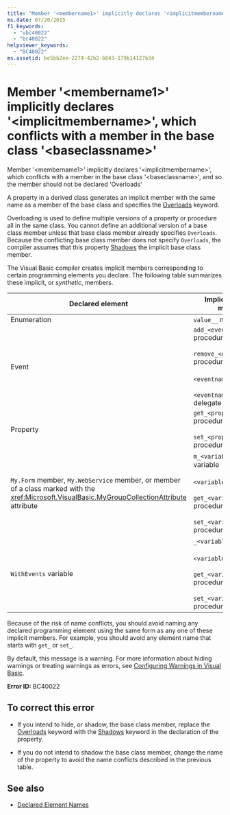 ```yaml
---
title: "Member '<membername1>' implicitly declares '<implicitmembername>', which conflicts with a member in the base class '<baseclassname>'"
ms.date: 07/20/2015
f1_keywords: 
  - "vbc40022"
  - "bc40022"
helpviewer_keywords: 
  - "BC40022"
ms.assetid: be5bb2ee-2274-42b2-b843-179b14127b34
---
```

# Member '\<membername1>' implicitly declares '\<implicitmembername>', which conflicts with a member in the base class '\<baseclassname>'
Member '\<membername1>' implicitly declares '\<implicitmembername>', which conflicts with a member in the base class '\<baseclassname>', and so the member should not be declared 'Overloads'  
  
 A property in a derived class generates an implicit member with the same name as a member of the base class and specifies the [Overloads](../../visual-basic/language-reference/modifiers/overloads.md) keyword.  
  
 Overloading is used to define multiple versions of a property or procedure all in the same class. You cannot define an additional version of a base class member unless that base class member already specifies `Overloads`. Because the conflicting base class member does not specify `Overloads`, the compiler assumes that this property [Shadows](../../visual-basic/language-reference/modifiers/shadows.md) the implicit base class member.  
  
 The Visual Basic compiler creates implicit members corresponding to certain programming elements you declare. The following table summarizes these implicit, or *synthetic*, members.  
  
|Declared element|Implicitly created members|  
|----------------------|--------------------------------|  
|Enumeration|`value__` member|  
|Event|`add_<eventname>` procedure<br /><br /> `remove_<eventname>` procedure<br /><br /> `<eventname>Event` field<br /><br /> `<eventname>EventHandler` delegate|  
|Property|`get_<propertyname>` procedure<br /><br /> `set_<propertyname>` procedure|  
|`My.Form` member, `My.WebService` member, or member of a class marked with the <xref:Microsoft.VisualBasic.MyGroupCollectionAttribute> attribute|`m_<variablename>` `Static` variable<br /><br /> `<variablename>` property<br /><br /> `get_<variablename>` procedure<br /><br /> `set_<variablename>` procedure|  
|`WithEvents` variable|`_<variablename>` variable<br /><br /> `<variablename>` property<br /><br /> `get_<variablename>` procedure<br /><br /> `set_<variablename>` procedure|  
  
 Because of the risk of name conflicts, you should avoid naming any declared programming element using the same form as any one of these implicit members. For example, you should avoid any element name that starts with `get_` or `set_`.  
  
 By default, this message is a warning. For more information about hiding warnings or treating warnings as errors, see [Configuring Warnings in Visual Basic](/visualstudio/ide/configuring-warnings-in-visual-basic).  
  
 **Error ID:** BC40022  
  
## To correct this error  
  
- If you intend to hide, or shadow, the base class member, replace the [Overloads](../../visual-basic/language-reference/modifiers/overloads.md) keyword with the [Shadows](../../visual-basic/language-reference/modifiers/shadows.md) keyword in the declaration of the property.  
  
- If you do not intend to shadow the base class member, change the name of the property to avoid the name conflicts described in the previous table.  
  
## See also

- [Declared Element Names](../../visual-basic/programming-guide/language-features/declared-elements/declared-element-names.md)
